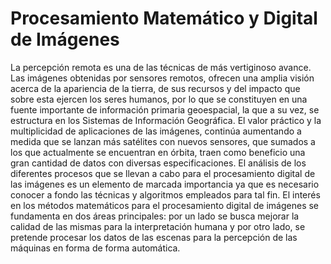# Procesamiento Matemático y Digital de Imágenes

<p>La percepción remota es una de las técnicas de más vertiginoso avance. Las imágenes obtenidas por sensores remotos, ofrecen una amplia visión acerca de la apariencia de la tierra, de sus recursos y del impacto que sobre esta ejercen los seres humanos, por lo que se constituyen en una fuente importante de información primaria geoespacial, la que a su vez, se estructura en los Sistemas de Información Geográfica. El valor práctico y la multiplicidad de aplicaciones de las imágenes, continúa aumentando a medida que se lanzan más satélites con nuevos sensores, que sumados a los que actualmente se encuentran en órbita, traen como beneficio una gran cantidad de datos con diversas especificaciones. El análisis de los diferentes procesos que se llevan a  cabo para el procesamiento digital de las imágenes es un elemento de marcada importancia ya que es necesario conocer a fondo las técnicas y algoritmos empleados para tal fin. El interés en los métodos matemáticos para el procesamiento digital de imágenes se fundamenta en dos áreas principales: por un lado se busca mejorar la calidad de las mismas para la interpretación humana y por otro lado, se pretende procesar los datos de las escenas para la percepción de las máquinas en forma  de forma automática.</p>
